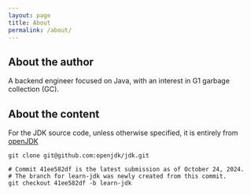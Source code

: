 ```yaml
---
layout: page
title: About
permalink: /about/
---
```

## About the author

A backend engineer focused on Java, with an interest in G1 garbage collection (GC).

## About the content

For the JDK source code, unless otherwise specified, it is entirely from [openJDK](https://github.com/openjdk/jdk)

```shell
git clone git@github.com:openjdk/jdk.git

# Commit 41ee582df is the latest submission as of October 24, 2024. 
# The branch for learn-jdk was newly created from this commit.
git checkout 41ee582df -b learn-jdk
```

